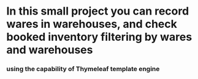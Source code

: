 # In this small project you can record wares in warehouses, and check booked inventory filtering by wares and warehouses
###  using the capability of Thymeleaf template engine
